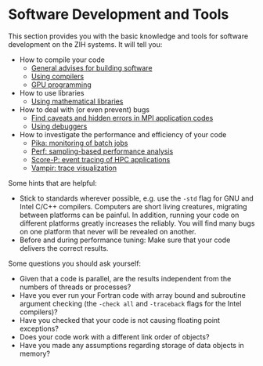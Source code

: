 # Software Development and Tools

This section provides you with the basic knowledge and tools for software development
on the ZIH systems.
It will tell you:

- How to compile your code
    - [General advises for building software](building_software.md)
    - [Using compilers](compilers.md)
    - [GPU programming](gpu_programming.md)
- How to use libraries
    - [Using mathematical libraries](math_libraries.md)
- How to deal with (or even prevent) bugs
    - [Find caveats and hidden errors in MPI application codes](mpi_usage_error_detection.md)
    - [Using debuggers](debuggers.md)
- How to investigate the performance and efficiency of your code
    - [Pika: monitoring of batch jobs](pika.md)
    - [Perf: sampling-based performance analysis](perf_tools.md)
    - [Score-P: event tracing of HPC applications](scorep.md)
    - [Vampir: trace visualization](vampir.md)

Some hints that are helpful:

- Stick to standards wherever possible, e.g. use the `-std` flag
  for GNU and Intel C/C++ compilers. Computers are short living
  creatures, migrating between platforms can be painful. In addition,
  running your code on different platforms greatly increases the
  reliably. You will find many bugs on one platform that never will be
  revealed on another.
- Before and during performance tuning: Make sure that your code
  delivers the correct results.

Some questions you should ask yourself:

- Given that a code is parallel, are the results independent from the
  numbers of threads or processes?
- Have you ever run your Fortran code with array bound and subroutine
  argument checking (the `-check all` and `-traceback` flags
  for the Intel compilers)?
- Have you checked that your code is not causing floating point
  exceptions?
- Does your code work with a different link order of objects?
- Have you made any assumptions regarding storage of data objects in
  memory?
